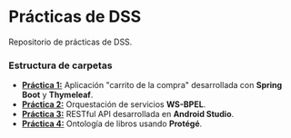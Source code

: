 # Prácticas de DSS

Repositorio de prácticas de DSS.

### Estructura de carpetas
- [**Práctica 1:**](./practica1/) Aplicación "carrito de la compra" desarrollada con **Spring Boot** y **Thymeleaf**.
- [**Práctica 2:**](./practica2/) Orquestación de servicios **WS-BPEL**.
- [**Práctica 3:**](#) RESTful API desarrollada en **Android Studio**.
- [**Práctica 4:**](./practica4/) Ontología de libros usando **Protégé**.
